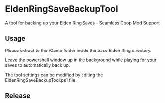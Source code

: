 # EldenRingSaveBackupTool
A tool for backing up your Elden Ring Saves - Seamless Coop Mod Support


## Usage

Please extract to the \Game folder inside the base Elden Ring directory.

Leave the powershell window up in the background while playing for your saves to automatically back up.

The tool settings can be modified by editing the EldenRingSaveBackupTool.ps1 file.


## Release
